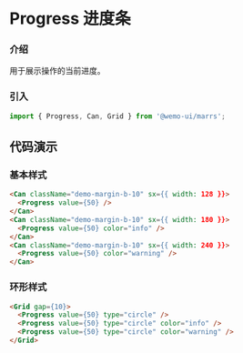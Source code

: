 # Progress 进度条

### 介绍

用于展示操作的当前进度。

### 引入

```js
import { Progress, Can, Grid } from '@wemo-ui/marrs';
```

## 代码演示

### 基本样式

```html
<Can className="demo-margin-b-10" sx={{ width: 128 }}>
  <Progress value={50} />
</Can>
<Can className="demo-margin-b-10" sx={{ width: 180 }}>
  <Progress value={50} color="info" />
</Can>
<Can className="demo-margin-b-10" sx={{ width: 240 }}>
  <Progress value={50} color="warning" />
</Can>
```
### 环形样式

```html
<Grid gap={10}>
  <Progress value={50} type="circle" />
  <Progress value={50} type="circle" color="info" />
  <Progress value={50} type="circle" color="warning" />
</Grid>
```